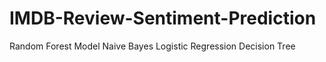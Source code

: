 # IMDB-Review-Sentiment-Prediction
 Random Forest Model
 Naive Bayes
 Logistic Regression
 Decision Tree
